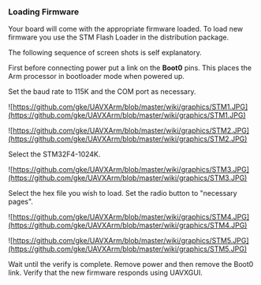 ### Loading Firmware ###

Your board will come with the appropriate firmware loaded. To load new firmware you use the STM Flash Loader in the distribution package.

The following sequence of screen shots is self explanatory.

First before connecting power put a link on the **Boot0** pins. This places the Arm processor in bootloader mode when powered up.

Set the baud rate to 115K and the COM port as necessary.

![https://github.com/gke/UAVXArm/blob/master/wiki/graphics/STM1.JPG](https://github.com/gke/UAVXArm/blob/master/wiki/graphics/STM1.JPG)

![https://github.com/gke/UAVXArm/blob/master/wiki/graphics/STM2.JPG](https://github.com/gke/UAVXArm/blob/master/wiki/graphics/STM2.JPG)

Select the STM32F4-1024K.

![https://github.com/gke/UAVXArm/blob/master/wiki/graphics/STM3.JPG](https://github.com/gke/UAVXArm/blob/master/wiki/graphics/STM3.JPG)

Select the hex file you wish to load. Set the radio button to "necessary pages".

![https://github.com/gke/UAVXArm/blob/master/wiki/graphics/STM4.JPG](https://github.com/gke/UAVXArm/blob/master/wiki/graphics/STM4.JPG)

![https://github.com/gke/UAVXArm/blob/master/wiki/graphics/STM5.JPG](https://github.com/gke/UAVXArm/blob/master/wiki/graphics/STM5.JPG)

Wait until the verify is complete. Remove power and then remove the Boot0 link. Verify that the new firmware responds using UAVXGUI.
